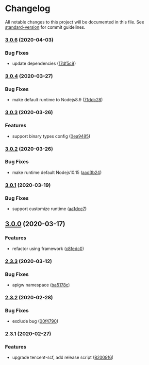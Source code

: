 # Changelog

All notable changes to this project will be documented in this file. See [standard-version](https://github.com/conventional-changelog/standard-version) for commit guidelines.

### [3.0.6](https://github.com/serverless-components/tencent-express/compare/v3.0.4...v3.0.6) (2020-04-03)

### Bug Fixes

- update dependencies ([17df5c9](https://github.com/serverless-components/tencent-express/commit/17df5c99852d151cea762e2ecfe9e537f735b0cf))

### [3.0.4](https://github.com/serverless-components/tencent-express/compare/v3.0.3...v3.0.4) (2020-03-27)

### Bug Fixes

- make default runtime to Nodejs8.9 ([71ddc28](https://github.com/serverless-components/tencent-express/commit/71ddc280e091181aafc10aa8a1e70a53c78f04d3))

### [3.0.3](https://github.com/serverless-components/tencent-express/compare/v3.0.2...v3.0.3) (2020-03-26)

### Features

- support binary types config ([0ea9485](https://github.com/serverless-components/tencent-express/commit/0ea9485c563b2b5f07803879f8ecf5ed98df40da))

### [3.0.2](https://github.com/serverless-components/tencent-express/compare/v3.0.1...v3.0.2) (2020-03-26)

### Bug Fixes

- make runtime default Nodejs10.15 ([aad3b24](https://github.com/serverless-components/tencent-express/commit/aad3b2482d0fd14454f359bc316e1261fd4facd5))

### [3.0.1](https://github.com/serverless-components/tencent-express/compare/v3.0.0...v3.0.1) (2020-03-19)

### Bug Fixes

- support customize runtime ([aa1dce7](https://github.com/serverless-components/tencent-express/commit/aa1dce76abddbed2179ed0cf0b87e70b4e713bfb))

## [3.0.0](https://github.com/serverless-components/tencent-express/compare/v2.3.3...v3.0.0) (2020-03-17)

### Features

- refactor using framework ([c8fedc0](https://github.com/serverless-components/tencent-express/commit/c8fedc0fbc30f6eb3170b998c41a841b9f478855))

### [2.3.3](https://github.com/serverless-components/tencent-express/compare/v2.3.2...v2.3.3) (2020-03-12)

### Bug Fixes

- apigw namespace ([ba5178c](https://github.com/serverless-components/tencent-express/commit/ba5178c1de0bfbefdc9414cc2706fe63585e8b07))

### [2.3.2](https://github.com/serverless-components/tencent-express/compare/v2.3.1...v2.3.2) (2020-02-28)

### Bug Fixes

- exclude bug ([00f4790](https://github.com/serverless-components/tencent-express/commit/00f4790853e0c4fc37d909d6dc94e1662467e27b))

### [2.3.1](https://github.com/serverless-components/tencent-express/compare/v2.3.0...v2.3.1) (2020-02-27)

### Features

- upgrade tencent-scf, add release script ([82009f6](https://github.com/serverless-components/tencent-express/commit/82009f6659e8b0fcbc600a4f643c84534fdf60b5))
